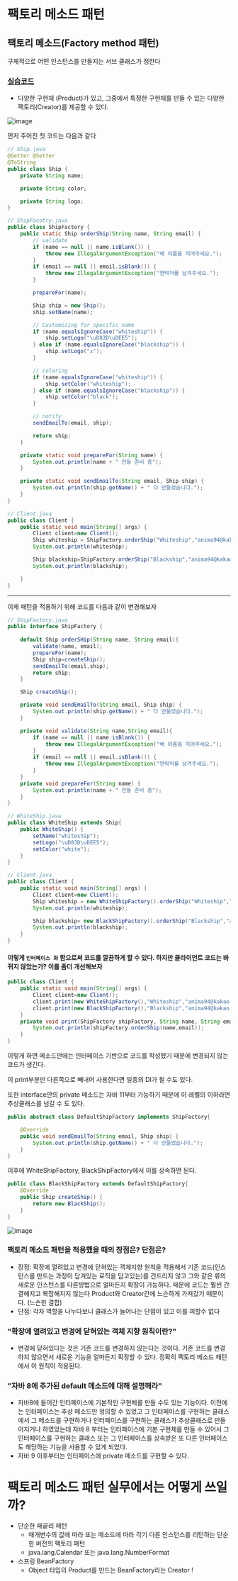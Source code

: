 # 팩토리 메소드 패턴

## 팩토리 메소드(Factory method 패턴)

구체적으로 어떤 인스턴스를 만들지는 서브 클래스가 정한다

### [실습코드](https://github.com/saechimdaeki/GofDesignPattern-With-Java/tree/main/src/main/java/com/example/gofdesignpatternwithjava/_01_creational_patterns/_02_facotrymethod)

- 다양한 구현체 (Product)가 있고, 그중에서 특정한 구현체를 만들 수 있는 다양한 팩토리(Creator)를 제공할 수 있다.

![image](https://user-images.githubusercontent.com/40031858/140644964-92d21258-311b-4acb-8aa6-6c40f0aa94bb.png)

먼저 주어진 첫 코드는 다음과 같다

```java
// Ship.java
@Getter @Setter
@ToString
public class Ship {
    private String name;

    private String color;

    private String logo;
}
```

```java
// ShipFacotry.java
public class ShipFactory {
    public static Ship orderShip(String name, String email) {
        // validate
        if (name == null || name.isBlank()) {
            throw new IllegalArgumentException("배 이름을 지어주세요.");
        }
        if (email == null || email.isBlank()) {
            throw new IllegalArgumentException("연락처를 남겨주세요.");
        }

        prepareFor(name);

        Ship ship = new Ship();
        ship.setName(name);

        // Customizing for specific name
        if (name.equalsIgnoreCase("whiteship")) {
            ship.setLogo("\uD83D\uDEE5️");
        } else if (name.equalsIgnoreCase("blackship")) {
            ship.setLogo("⚓");
        }

        // coloring
        if (name.equalsIgnoreCase("whiteship")) {
            ship.setColor("whiteship");
        } else if (name.equalsIgnoreCase("blackship")) {
            ship.setColor("black");
        }

        // notify
        sendEmailTo(email, ship);

        return ship;
    }

    private static void prepareFor(String name) {
        System.out.println(name + " 만들 준비 중");
    }

    private static void sendEmailTo(String email, Ship ship) {
        System.out.println(ship.getName() + " 다 만들었습니다.");
    }
}
```

```java
// Client.java
public class Client {
    public static void main(String[] args) {
        Client client=new Client();
        Ship whiteship = ShipFactory.orderShip("Whiteship","anima94@kakao.com");
        System.out.println(whiteship);

        Ship blackship=ShipFactory.orderShip("Blackship","anima94@kakao.com");
        System.out.println(blackship);

    }
}
```

---

이제 패턴을 적용하기 위해 코드를 다음과 같이 변경해보자

```java
// SHipFactory.java
public interface ShipFactory {
    
    default Ship orderSHip(String name, String email){
        validate(name, email);
        prepareFor(name);
        Ship ship=createShip();
        sendEmailTo(email,ship);
        return ship;
    }

    Ship createShip();

    private void sendEmailTo(String email, Ship ship) {
        System.out.println(ship.getName() + " 다 만들었습니다.");
    }

    private void validate(String name,String email){
        if (name == null || name.isBlank()) {
            throw new IllegalArgumentException("배 이름을 지어주세요.");
        }
        if (email == null || email.isBlank()) {
            throw new IllegalArgumentException("연락처를 남겨주세요.");
        }
    }
    private void prepareFor(String name) {
        System.out.println(name + " 만들 준비 중");
    }
}
```

```java
// WhiteShip.java
public class WhiteShip extends Ship{
    public WhiteShip() {
        setName("whiteship");
        setLogo("\uD83D\uDEE5️");
        setColor("white");
    }
}
```

```java
// Client.java
public class Client {
    public static void main(String[] args) {
        Client client=new Client();
        Ship whiteship = new WhiteShipFactory().orderShip("Whiteship","anima94@kakao.com");
        System.out.println(whiteship);

        Ship blackship= new BlackShipFactory().orderShip("Blackship","anima94@kakao.com");
        System.out.println(blackship);
    }
}
```

#### 이렇게 `인터페이스 화` 함으로써 코드를 깔끔하게 할 수 있다. 하지만 클라이언트 코드는 바뀌지 않았는가? 이를 좀더 개선해보자

```java
public class Client {
    public static void main(String[] args) {
        Client client=new Client();
        client.print(new WhiteShipFactory(),"Whiteship","anima94@kakao.com");
        client.print(new BlackShipFactory(),"Blackship","anima94@kakao.com");
    }
    private void print(ShipFactory shipFactory, String name, String email){
        System.out.println(shipFactory.orderShip(name,email));
    }
}
```

이렇게 하면 메소드안에는 인터페이스 기반으로 코드를 작성했기 때문에 변경되지 않는 코드가 생긴다. 

이 print부분만 다른쪽으로 빼내어 사용한다면 일종의 DI가 될 수도 있다.

또한 interface안의 private 메소드는 자바 11부터 가능하기 때문에 이 레벨의 이하라면 추상클래스를 넘길 수 도 있다.

```java
public abstract class DefaultShipFactory implements ShipFactory{

    @Override
    public void sendEmailTo(String email, Ship ship) {
        System.out.println(ship.getName() + " 다 만들었습니다.");
    }
}
```

이후에 WhiteShipFactory, BlackShipFactory에서 이를 상속하면 된다.

```java
public class BlackShipFactory extends DefaultShipFactory{
    @Override
    public Ship createShip() {
        return new BlackShip();
    }
}
```

![image](https://user-images.githubusercontent.com/40031858/140647832-e4924c07-b7fe-450a-80b6-b1c5a573ec06.png)

### 팩토리 메소드 패턴을 적용했을 때의 장점은? 단점은?

- 장점: 확장에 열려있고 변경에 닫혀있는 객체지향 원칙을 적용해서 기존 코드(인스턴스를 만드는 과정이 담겨있는 로직을 담고있는)를 건드리지 않고
  그와 같은 류의 새로운 인스턴스를 다른방법으로 얼마든지 확장이 가능하다. 때문에 코드는 훨씬 간결해지고 복잡해지지 않는다
  Product와 Creator간에 느슨하게 가져갔기 때문이다. (느슨한 결합) 
- 단점: 각자 역할을 나누다보니 클래스가 늘어나는 단점이 있고 이를 피할수 없다

### "확장에 열려있고 변경에 닫혀있는 객체 지향 원칙이란?"

- 변경에 닫혀있다는 것은 기존 코드를 변경하지 않는다는 것이다. 기존 코드를 변경하지 않으면서 새로운 기능을 얼마든지 확장할 수 있다.
  정확히 팩토리 메소드 패턴에서 이 원칙이 적용된다.

### "자바 8에 추가된 default 메소드에 대해 설명해라"

- 자바8에 들어간 인터페이스에 기본적인 구현체를 만들 수도 있는 기능이다. 이전에는 인터페이스는 추상 메소드만 정의할 수 있었고
  그 인터페이스를 구현하는 클래스에서 그 메소드를 구현하거나 인터페이스를 구현하는 클래스가 추상클래스로 만들어지거나 
  하였었는데 자바 8 부터는 인터페이스에 기본 구현체를 만들 수 있어서 그 인터페이스를 구현하는 클래스 또는 그 인터페이스를 
  상속받은 또 다른 인터페이스도 해당하는 기능을 사용할 수 있게 되었다.
- 자바 9 이후부터는 인터페이스에 private 메소드를 구현할 수 있다.

# 팩토리 메소드 패턴 실무에서는 어떻게 쓰일까?

- 단순한 패곹리 패턴
  - 매개변수의 값에 따라 또는 메소드에 따라 각기 다른 인스턴스를 리턴하는 단순한 버전의 팩토리 패턴
  - java.lang.Calendar 또는 java.lang.NumberFormat
- 스프링 BeanFactory
  - Object 타입의 Product를 만드는 BeanFactory라는 Creator !



